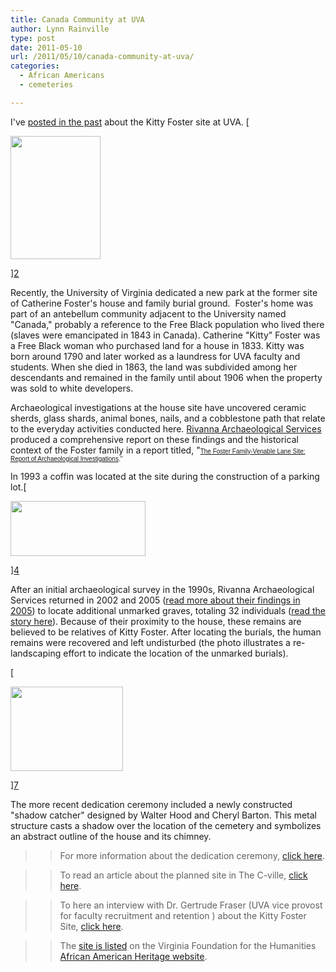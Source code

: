 ```yaml
---
title: Canada Community at UVA
author: Lynn Rainville
type: post
date: 2011-05-10
url: /2011/05/10/canada-community-at-uva/
categories:
  - African Americans
  - cemeteries

---
```

I've [posted in the past][1] about the Kitty Foster site at UVA. [

<img   src="/media/2011/05/fostersitemap1.jpg" alt="" width="144" height="197" />

][2]

 Recently, the University of Virginia dedicated a new park at the former site of Catherine Foster's house and family burial ground.  Foster's home was part of an antebellum community adjacent to the University named "Canada," probably a reference to the Free Black population who lived there (slaves were emancipated in 1843 in Canada). Catherine "Kitty" Foster was a Free Black woman who purchased land for a house in 1833. Kitty was born around 1790 and later worked as a laundress for UVA faculty and students. When she died in 1863, the land was subdivided among her descendants and remained in the family until about 1906 when the property was sold to white developers.

Archaeological investigations at the house site have uncovered ceramic sherds, glass shards, animal bones, nails, and a cobblestone path that relate to the everyday activities conducted here. [Rivanna Archaeological Services][3] produced a comprehensive report on these findings and the historical context of the Foster family in a report titled, "<span style="font-size: x-small; font-family: Verdana,Arial,Helvetica,sans-serif;">[The Foster Family-Venable Lane Site: Report of Archaeological Investigations](http://search.lib.virginia.edu/catalog/u5190389)."</span>

In 1993 a coffin was located at the site during the construction of a parking lot.[

<img   src="/media/2011/05/fostersite52.jpg" alt="" width="216" height="88" />

][4]

 After an initial archaeological survey in the 1990s, Rivanna Archaeological Services returned in 2002 and 2005 ([read more about their findings in 2005][5]) to locate additional unmarked graves, totaling 32 individuals ([read the story here][6]). Because of their proximity to the house, these remains are believed to be relatives of Kitty Foster. After locating the burials, the human remains were recovered and left undisturbed (the photo illustrates a re-landscaping effort to indicate the location of the unmarked burials).

[

<img   src="/media/2011/05/fostersite4.jpg" alt="" width="180" height="135" />

][7]

The more recent dedication ceremony included a newly constructed "shadow catcher" designed by Walter Hood and Cheryl Barton. This metal structure casts a shadow over the location of the cemetery and symbolizes an abstract outline of the house and its chimney.

>>For more information about the dedication ceremony, [click here][8].

>>To read an article about the planned site in The C-ville, [click here][9].

>>To here an interview with Dr. Gertrude Fraser (UVA vice provost for faculty recruitment and retention ) about the Kitty Foster Site, [click here][10].

>>The [site is listed][11] on the Virginia Foundation for the Humanities [African American Heritage website][12].

 [1]: /2007/05/22/enslaved-community-at-uva/
 [2]: /media/2011/05/fostersitemap1.jpg
 [3]: http://www.rivarch.com/
 [4]: /media/2011/05/fostersite52.jpg
 [5]: http://www.virginia.edu/insideuva/2005/11/gravesite.html
 [6]: http://www.virginia.edu/topnews/releases2005/foster-june-8-2005.html
 [7]: /media/2011/05/fostersite4.jpg
 [8]: http://www.virginia.edu/uvatoday/newsRelease.php?id=14654
 [9]: http://www.c-ville.com/index.php?cat=141404064432695&ShowArticle_ID=11800903093090787
 [10]: http://www.newsplex.com/uvatoday/headlines/UVa_Today_Kitty_Foster_119099529.html
 [11]: http://aaheritageva.org/search/sites.php?site_id=670
 [12]: http://aaheritageva.org
